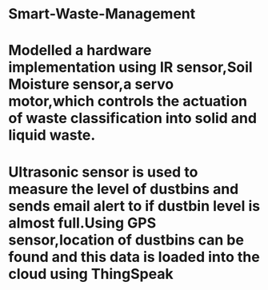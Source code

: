 # Smart-Waste-Management
# Modelled a hardware implementation using IR sensor,Soil Moisture sensor,a servo motor,which controls the actuation of waste classification into solid and liquid waste.
# Ultrasonic sensor is used to measure the level of dustbins and sends email alert to if dustbin level is almost full.Using GPS sensor,location of dustbins can be found  and this data is loaded into the cloud using ThingSpeak
